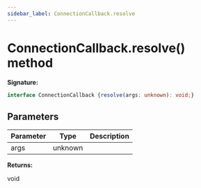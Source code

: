 ```yaml
---
sidebar_label: ConnectionCallback.resolve
---
```

# ConnectionCallback.resolve() method

**Signature:**

```typescript
interface ConnectionCallback {resolve(args: unknown): void;}
```

## Parameters

|  Parameter | Type | Description |
|  --- | --- | --- |
|  args | unknown |  |

**Returns:**

void

